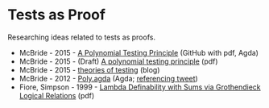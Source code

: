 # Tests as Proof
Researching ideas related to tests as proofs.

* McBride - 2015 - [A Polynomial Testing Principle](https://github.com/pigworker/PolyTest) (GitHub with pdf, Agda)
* McBride - 2015 - (Draft) [A polynomial testing principle](https://personal.cis.strath.ac.uk/conor.mcbride/PolyTest.pdf) (pdf)
* McBride - 2015 - [theories of testing](https://pigworker.wordpress.com/2015/01/02/theories-of-testing/) (blog)
* McBride - 2012 - [Poly.agda](https://personal.cis.strath.ac.uk/conor.mcbride/pub/Hmm/Poly.agda) (Agda; [referencing tweet](https://twitter.com/pigworker/status/223370242674532352))
* Fiore, Simpson - 1999 - [Lambda Definability with Sums via Grothendieck Logical Relations](http://citeseerx.ist.psu.edu/viewdoc/summary?doi=10.1.1.38.9465) (pdf)
